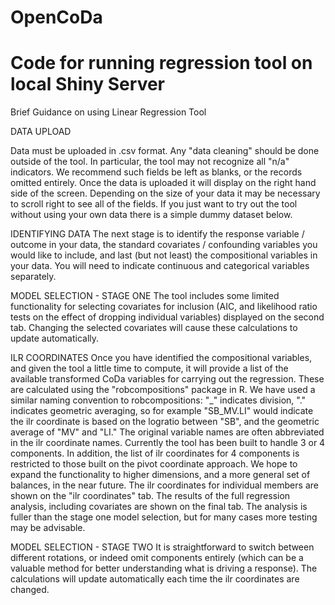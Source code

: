 # OpenCoDa
# Code for running regression tool on local Shiny Server

Brief Guidance on using Linear Regression Tool

DATA UPLOAD

Data must be uploaded in .csv format. Any "data cleaning" should be done outside of the tool. 
In particular, the tool may not recognize all "n/a" indicators. We recommend such fields be left as blanks, or the records omitted entirely.
Once the data is uploaded it will display on the right hand side of the screen. Depending on the size of your data it may be necessary to scroll right to see all of the fields.
If you just want to try out the tool without using your own data there is a simple dummy dataset below.

IDENTIFYING DATA
The next stage is to identify the response variable / outcome in your data, the standard covariates / confounding variables you would like to include, and last (but not least) the compositional variables in your data.
You will need to indicate continuous and categorical variables separately.

MODEL SELECTION - STAGE ONE
The tool includes some limited functionality for selecting covariates for inclusion (AIC, and likelihood ratio tests on the effect of dropping individual variables) displayed on the second tab.
Changing the selected covariates will cause these calculations to update automatically.

ILR COORDINATES
Once you have identified the compositional variables, and given the tool a little time to compute, it will provide a list of the available transformed CoDa variables for carrying out the regression.
These are calculated using the "robcompositions" package in R.
We have used a similar naming convention to robcompositions:
"_" indicates division, "." indicates geometric averaging, so for example "SB_MV.LI" would indicate the ilr coordinate is based on the logratio between "SB", and the geometric average of "MV" and "LI." The original variable names are often abbreviated in the ilr coordinate names.
Currently the tool has been built to handle 3 or 4 components. In addition, the list of ilr coordinates for 4 components is restricted to those built on the pivot coordinate approach. We hope to expand the functionality to higher dimensions, and a more general set of balances, in the near future.
The ilr coordinates for individual members are shown on the "ilr coordinates" tab.
The results of the full regression analysis, including covariates are shown on the final tab.
The analysis is fuller than the stage one model selection, but for many cases more testing may be advisable.

MODEL SELECTION - STAGE TWO
It is straightforward to switch between different rotations, or indeed omit components entirely (which can be a valuable method for better understanding what is driving a response). 
The calculations will update automatically each time the ilr coordinates are changed.

